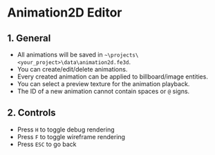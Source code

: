 # Animation2D Editor

## 1. General

- All animations will be saved in `~\projects\<your_project>\data\animation2d.fe3d`.
- You can create/edit/delete animations.
- Every created animation can be applied to billboard/image entities.
- You can select a preview texture for the animation playback.
- The ID of a new animation cannot contain spaces or `@` signs.

## 2. Controls

- Press `H` to toggle debug rendering
- Press `F` to toggle wireframe rendering
- Press `ESC` to go back
